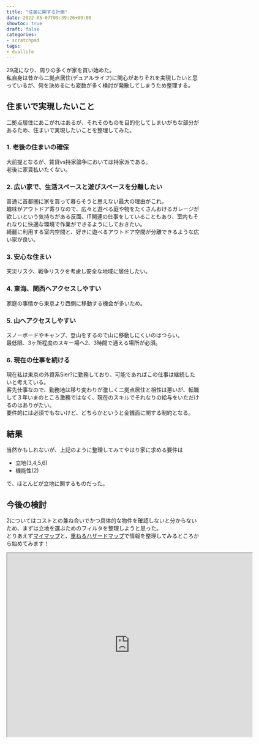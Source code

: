 ```yaml
---
title: "住居に関する計画"
date: 2022-05-07T09:39:26+09:00
showtoc: true
draft: false
categories:
- scratchpad
tags: 
- duallife
---
```


29歳になり、周りの多くが家を買い始めた。  
私自身は昔から二拠点居住(デュアルライフ)に関心がありそれを実現したいと思っているが、何を決めるにも変数が多く検討が発散してしまうため整理する。


## 住まいで実現したいこと
二拠点居住にあこがれはあるが、それそのものを目的化してしまいがちな部分があるため、住まいで実現したいことを整理してみた。

### 1. 老後の住まいの確保
大前提となるが、賃貸vs持家論争においては持家派である。  
老後に家賃払いたくない。

### 2. 広い家で、生活スペースと遊びスペースを分離したい
普通に首都圏に家を買って暮らそうと思えない最大の理由がこれ。  
趣味がアウトドア寄りなので、広々と遊べる庭や物をたくさんおけるガレージが欲しいという気持ちがある反面、IT関連の仕事をしていることもあり、室内もそれなりに快適な環境で作業ができるようにしておきたい。  
綺麗に利用する室内空間と、好きに遊べるアウトドア空間が分離できるような広い家が良い。

### 3. 安心な住まい
天災リスク、戦争リスクを考慮し安全な地域に居住したい。  

### 4. 東海、関西へアクセスしやすい
家庭の事情から東京より西側に移動する機会が多いため。

### 5. 山へアクセスしやすい
スノーボードやキャンプ、登山をするので山に移動しにくいのはつらい。  
最低限、3ヶ所程度のスキー場へ2、3時間で通える場所が必須。

### 6. 現在の仕事を続ける
現在私は東京の外資系Sier?に勤務しており、可能であればこの仕事は継続したいと考えている。  
客先仕事なので、勤務地は移り変わりが激しく二拠点居住と相性は悪いが、転職して３年いまのところ激務ではなく、現在のスキルでそれなりの給与をいただけるのはありがたい。  
要件的には必須でもないけど、どちらかというと金銭面に関する制約となる。


## 結果
当然かもしれないが、上記のように整理してみてやはり家に求める要件は
+ 立地(3,4,5,6)
+ 機能性(2)

で、ほとんどが立地に関するものだった。

## 今後の検討
2についてはコストとの兼ね合いでかつ具体的な物件を確認しないと分からないため、まずは立地を選ぶためのフィルタを整理しようと思った。  
とりあえず[マイマップ](https://www.google.com/maps/d/u/0/edit?mid=12e0uNdnYiSerwLK4rJBCrGGL7PaJWC9e&usp=sharing)と、[重ねるハザードマップ](https://disaportal.gsi.go.jp/)で情報を整理してみるところから始めてみます！

<iframe src="https://www.google.com/maps/d/u/0/embed?mid=12e0uNdnYiSerwLK4rJBCrGGL7PaJWC9e&ehbc=2E312F" width="640" height="480"></iframe>